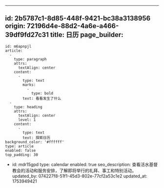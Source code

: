 ---
id: 2b5787c1-8d85-448f-9421-bc38a3138956
origin: 72196d4e-88d2-4a6e-a466-39df9fd27c31
title: 日历
page_builder:
  -
    id: m6apnpjl
    article:
      -
        type: paragraph
        attrs:
          textAlign: center
        content:
          -
            type: text
            marks:
              -
                type: bold
            text: 看看发生了什么
      -
        type: heading
        attrs:
          textAlign: center
          level: 1
        content:
          -
            type: text
            text: 探索日历
    background_color: '#ffffff'
    type: article
    enabled: false
    top_padding: 30
  -
    id: mdr15gpd
    type: calendar
    enabled: true
seo_description: 查看活水基督教会的活动和服务安排，了解即将举行的礼拜、事工和特别活动。
updated_by: 074227f8-51f1-45d3-802e-77cf2a53c1e2
updated_at: 1753949421

